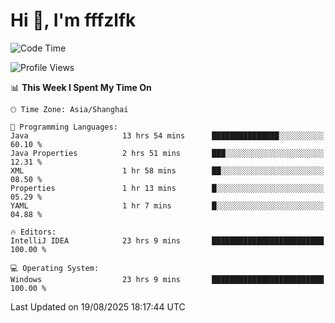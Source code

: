# Hi 👋, I'm fffzlfk

<!--START_SECTION:waka-->
![Code Time](http://img.shields.io/badge/Code%20Time-1%2C333%20hrs%204%20mins-blue)

![Profile Views](http://img.shields.io/badge/Profile%20Views-0-blue)

📊 **This Week I Spent My Time On** 

```text
🕑︎ Time Zone: Asia/Shanghai

💬 Programming Languages: 
Java                     13 hrs 54 mins      ███████████████░░░░░░░░░░   60.10 % 
Java Properties          2 hrs 51 mins       ███░░░░░░░░░░░░░░░░░░░░░░   12.31 % 
XML                      1 hr 58 mins        ██░░░░░░░░░░░░░░░░░░░░░░░   08.50 % 
Properties               1 hr 13 mins        █░░░░░░░░░░░░░░░░░░░░░░░░   05.29 % 
YAML                     1 hr 7 mins         █░░░░░░░░░░░░░░░░░░░░░░░░   04.88 % 

🔥 Editors: 
IntelliJ IDEA            23 hrs 9 mins       █████████████████████████   100.00 % 

💻 Operating System: 
Windows                  23 hrs 9 mins       █████████████████████████   100.00 % 
```


 Last Updated on 19/08/2025 18:17:44 UTC
<!--END_SECTION:waka-->
